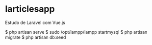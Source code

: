 # larticlesapp

Estudo de Laravel com Vue.js

$ php artisan serve
$ sudo /opt/lampp/lampp startmysql
$ php artisan migrate
$ php artisan db:seed
